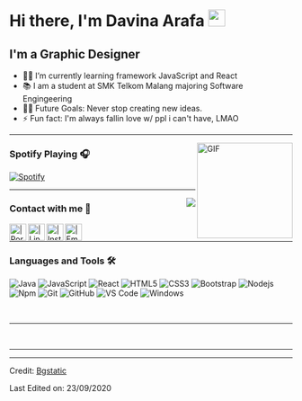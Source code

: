 # Hi there, I'm Davina Arafa <img width="30px" src="https://media.tenor.com/images/3b388fe03da271d2674faf85eb7c3fcd/tenor.gif" />

## I'm a Graphic Designer 

- 👨‍💻 I’m currently learning framework JavaScript and React
- 📚 I am a student at SMK Telkom Malang majoring Software Engingeering
- 💪🏼 Future Goals: Never stop creating new ideas.
- ⚡ Fun fact: I'm always fallin love w/ ppl i can't have, LMAO

---

<img align="right" alt="GIF" height="170px" src="https://media.giphy.com/media/J5B1Y8QZnzXXbLQIBu/giphy.gif" />

### Spotify Playing 🎧

[![Spotify](https://novatorem.bgstatic.vercel.app/api/spotify)](https://open.spotify.com/user/qxixox2fsle8b4lnvsh4av3ts?si=w3WR6F0NTHSFkpmcASt4wA&utm_source=copy-link)

---

<img align="right" src="http://estruyf-github.azurewebsites.net/api/VisitorHit?user=Bgstatic&repo=Bgstatic&countColorcountColor&countColor=%237B1E7B"/>

### Contact with me 📝

[<img align="left" alt="| Portofolio" height="30px" src="https://www.flaticon.com/svg/static/icons/svg/2996/2996826.svg" />][website]
[<img align="left" alt="| LinkedIn" height="30px" src="https://www.flaticon.com/svg/static/icons/svg/725/725337.svg"/>][linkedin]
[<img align="left" alt="| Instagram" height="30px" src="hhttps://img.icons8.com/clouds/344/instagram-new--v3.png" />][instagram]
[<img align="left" alt="| Email" height="30px" src="https://www.flaticon.com/svg/static/icons/svg/725/725281.svg" />][Spotify]

<br />

---

### Languages and Tools 🛠 

![Java](http://img.shields.io/badge/-Java-5B4638?style=flat-square&logo=java&logoColor=ffffff)
![JavaScript](https://img.shields.io/badge/-JavaScript-%23F7DF1C?style=flat-square&logo=javascript&logoColor=000000&labelColor=%23F7DF1C&color=%23FFCE5A)
![React](https://img.shields.io/badge/-React-61DAFB?style=flat-square&logo=react&logoColor=ffffff)
![HTML5](https://img.shields.io/badge/-HTML5-%23E44D27?style=flat-square&logo=html5&logoColor=ffffff)
![CSS3](https://img.shields.io/badge/-CSS3-%231572B6?style=flat-square&logo=css3)
![Bootstrap](https://img.shields.io/badge/-Bootstrap-563D7C?style=flat-square&logo=Bootstrap)
![Nodejs](https://img.shields.io/badge/-Nodejs-339933?style=flat-square&logo=Node.js&logoColor=ffffff)
![Npm](https://img.shields.io/badge/-npm-CB3837?style=flat-square&logo=npm)
![Git](https://img.shields.io/badge/-Git-%23F05032?style=flat-square&logo=git&logoColor=%23ffffff)
![GitHub](https://img.shields.io/badge/-GitHub-181717?style=flat-square&logo=github)
![VS Code](http://img.shields.io/badge/-VS%20Code-007ACC?style=flat-square&logo=visual-studio-code&logoColor=ffffff)
![Windows](http://img.shields.io/badge/-Windows-0078D6?style=flat-square&logo=windows&logoColor=ffffff)

<br/>

---

<br/>

 
  
 
---

[website]: http://bilgehangecici.site/
[instagram]: https://www.instagram.com/bilgehangecici
[linkedin]: https://www.linkedin.com/in/bilgehan-geçici-8b368614a/
[Spotify]: https://open.spotify.com/user/11153360645


----
Credit: [Bgstatic](https://github.com/Bgstatic)

Last Edited on: 23/09/2020
